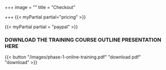 +++
image = ""
title = "Checkout"

+++
{{< myPartial partial="pricing" >}}

{{< myPartial partial = "paypal" >}}

### DOWNLOAD THE TRAINING COURSE OUTLINE PRESENTATION HERE

{{< button "/images/phase-1-online-training.pdf" "download pdf" "download" >}}
